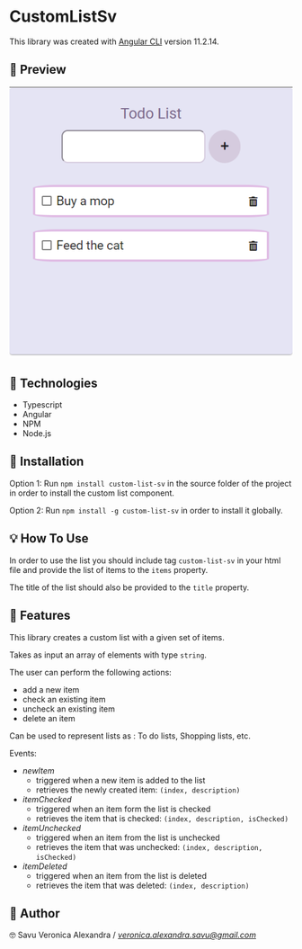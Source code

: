 # CustomListSv

This library was created with [Angular CLI](https://github.com/angular/angular-cli) version 11.2.14.

## 🌈 Preview

![alt text](https://github.com/SavuVeronica/Custom-list-sv/blob/master/demo.PNG)

## 🚀 Technologies

- Typescript
- Angular
- NPM
- Node.js

## 🤔 Installation

Option 1: Run `npm install custom-list-sv` in the source folder of the project in order to install the custom list component.

Option 2: Run `npm install -g custom-list-sv` in order to install it globally.

## 💡 How To Use

In order to use the list you should include tag `custom-list-sv` in your html file and provide the list of items to the `items` property.

The title of the list should also be provided to the `title` property.

## 🎊 Features

This library creates a custom list with a given set of items.

Takes as input an array of elements with type `string`.

The user can perform the following actions:
- add a new item
- check an existing item
- uncheck an existing item
- delete an item

Can be used to represent lists as : To do lists, Shopping lists, etc.

Events:
- *newItem*
  - triggered when a new item is added to the list
  - retrieves the newly created item: `(index, description)`
- *itemChecked*
  - triggered when an item form the list is checked
  - retrieves the item that is checked: `(index, description, isChecked)`
- *itemUnchecked*
  - triggered when an item from the list is unchecked
  - retrieves the item that was unchecked: `(index, description, isChecked)`
- *itemDeleted*
  - triggered when an item from the list is deleted
  - retrieves the item that was deleted: `(index, description)`


## 👤 Author

🤓 Savu Veronica Alexandra
/ *veronica.alexandra.savu@gmail.com*
